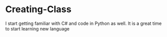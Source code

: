 # Creating-Class

I start getting familiar with C# and code in Python as well.
It is a great time to start learning new language
